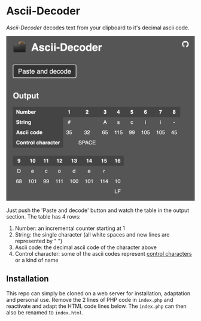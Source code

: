 # Ascii-Decoder

*Ascii-Decoder* decodes text from your clipboard to it's decimal ascii code.

![Full screenshot of the web page](screenshot.png)

Just push the 'Paste and decode' button and watch the table in the output section.
The table has 4 rows:

1. Number: an incremental counter starting at 1
1. String: the single character (all white spaces and new lines are represented by " ")
1. Ascii code: the decimal ascii code of the character above
1. Control character: some of the ascii codes represent [control characters](https://en.wikipedia.org/wiki/ASCII#Control_characters) or a kind of name

## Installation

This repo can simply be cloned on a web server for installation, adaptation and personal use. Remove the 2 lines of PHP code in `index.php` and reactivate and adapt the HTML code lines below. The `index.php` can then also be renamed to `index.html`.

